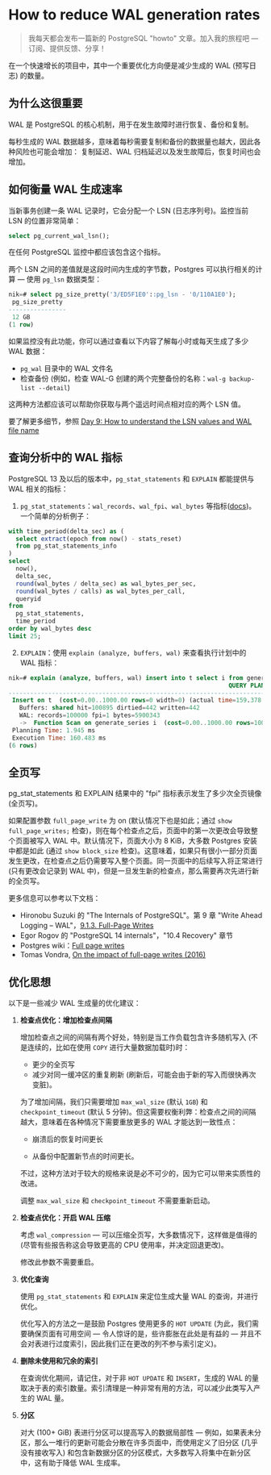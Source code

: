 # How to reduce WAL generation rates

> 我每天都会发布一篇新的 PostgreSQL "howto" 文章。加入我的旅程吧 — 订阅、提供反馈、分享！

在一个快速增长的项目中，其中一个重要优化方向便是减少生成的 WAL (预写日志) 的数量。

## 为什么这很重要

WAL 是 PostgreSQL 的核心机制，用于在发生故障时进行恢复、备份和复制。

每秒生成的 WAL 数据越多，意味着每秒需要复制和备份的数据量也越大，因此各种风险也可能会增加：
复制延迟、WAL 归档延迟以及发生故障后，恢复时间也会增加。

## 如何衡量 WAL 生成速率

当新事务创建一条 WAL 记录时，它会分配一个 LSN (日志序列号)。监控当前 LSN 的位置非常简单：

```sql
select pg_current_wal_lsn();
```

在任何 PostgreSQL 监控中都应该包含这个指标。

两个 LSN 之间的差值就是这段时间内生成的字节数，Postgres 可以执行相关的计算 — 使用 `pg_lsn` 数据类型：

```sql
nik=# select pg_size_pretty('3/ED5F1E0'::pg_lsn - '0/110A1E0');
 pg_size_pretty
----------------
 12 GB
(1 row)
```

如果监控没有此功能，你可以通过查看以下内容了解每小时或每天生成了多少 WAL 数据：

-  `pg_wal` 目录中的 WAL 文件名
- 检查备份 (例如，检查 WAL-G 创建的两个完整备份的名称：`wal-g backup-list --detail`)

这两种方法都应该可以帮助你获取与两个遥远时间点相对应的两个 LSN 值。

要了解更多细节，参照 [Day 9: How to understand the LSN values and WAL file name](https://gitlab.com/postgres-ai/postgresql-consulting/postgres-howtos/-/blob/main/0009_lsn_values_and_wal_filenames.md)

## 查询分析中的 WAL 指标

PostgreSQL 13 及以后的版本中，`pg_stat_statements` 和 `EXPLAIN` 都能提供与 WAL 相关的指标：

1. `pg_stat_statements`：`wal_records`、`wal_fpi`、`wal_bytes` 等指标([docs](https://postgresql.org/docs/current/pgstatstatements.html))。一个简单的分析例子：

```sql
with time_period(delta_sec) as (
  select extract(epoch from now() - stats_reset)
  from pg_stat_statements_info
)
select
  now(),
  delta_sec,
  round(wal_bytes / delta_sec) as wal_bytes_per_sec,
  round(wal_bytes / calls) as wal_bytes_per_call,
  queryid
from
  pg_stat_statements,
  time_period
order by wal_bytes desc
limit 25;
```

2. `EXPLAIN`：使用 `explain (analyze, buffers, wal)` 来查看执行计划中的 WAL 指标：

```sql
nik=# explain (analyze, buffers, wal) insert into t select i from generate_series(1, 100000) as i;
                                                             QUERY PLAN
-------------------------------------------------------------------------------------------------------------------------------------
 Insert on t  (cost=0.00..1000.00 rows=0 width=0) (actual time=159.378..159.378 rows=0 loops=1)
   Buffers: shared hit=100895 dirtied=442 written=442
   WAL: records=100000 fpi=1 bytes=5900343
   ->  Function Scan on generate_series i  (cost=0.00..1000.00 rows=100000 width=4) (actual time=26.179..30.696 rows=100000 loops=1)
 Planning Time: 1.945 ms
 Execution Time: 160.483 ms
(6 rows)
```

## 全页写

pg_stat_statements 和 EXPLAIN 结果中的 "fpi" 指标表示发生了多少次全页镜像 (全页写)。

如果配置参数 `full_page_write` 为 on (默认情况下也是如此；通过 `show full_page_writes;` 检查)，则在每个检查点之后，页面中的第一次更改会导致整个页面被写入 WAL 中。默认情况下，页面大小为 8 KiB，大多数 Postgres 安装中都是如此 (通过 `show block_size` 检查)。这意味着，如果只有很小一部分页面发生更改，在检查点之后仍需要写入整个页面。同一页面中的后续写入将正常进行 (只有更改会记录到 WAL 中)，但是一旦发生新的检查点，那么需要再次先进行新的全页写。

更多信息可以参考以下文档：

- Hironobu Suzuki 的 "The Internals of PostgreSQL"。第 9 章 "Write Ahead Logging – WAL"，[9.1.3. Full-Page Writes](https://interdb.jp/pg/pgsql09.html#_9.1.3)
- Egor Rogov 的 "PostgreSQL 14 internals"，"10.4 Recovery" 章节
- Postgres wiki：[Full page writes](https://wiki.postgresql.org/wiki/Full_page_writes)
- Tomas Vondra, [On the impact of full-page writes (2016)](https://2ndquadrant.com/en/blog/on-the-impact-of-full-page-writes/)

## 优化思想

以下是一些减少 WAL 生成量的优化建议：

1. **检查点优化：增加检查点间隔**

   增加检查点之间的间隔有两个好处，特别是当工作负载包含许多随机写入 (不是连续的，比如在使用 `COPY` 进行大量数据加载时)时：

   - 更少的全页写
   - 减少对同一缓冲区的重复刷新 (刷新后，可能会由于新的写入而很快再次变脏)。

   为了增加间隔，我们只需要增加 `max_wal_size` (默认 `1GB`) 和 `checkpoint_timeout` (默认 5 分钟)。但这需要权衡利弊：检查点之间的间隔越大，意味着在各种情况下需要重放更多的 WAL 才能达到一致性点：

   - 崩溃后的恢复时间更长

   - 从备份中配置新节点的时间更长。

   不过，这种方法对于较大的规格来说是必不可少的，因为它可以带来实质性的改进。

   调整 `max_wal_size` 和 `checkpoint_timeout` 不需要重新启动。

2. **检查点优化：开启 WAL 压缩**

   考虑 `wal_compression` — 可以压缩全页写，大多数情况下，这样做是值得的 (尽管有些报告称这会导致更高的 CPU 使用率，并决定回退更改)。

   修改此参数不需要重启。

3. **优化查询**

   使用 `pg_stat_statements` 和 `EXPLAIN` 来定位生成大量 WAL 的查询，并进行优化。

   优化写入的方法之一是鼓励 Postgres 使用更多的 `HOT UPDATE` (为此，我们需要确保页面有可用空间 —  令人惊讶的是，些许膨胀在此处是有益的 — 并且不会对表进行过度索引，因此我们正在更改的列不参与索引定义)。

4. **删除未使用和冗余的索引**

   在查询优化期间，请记住，对于非 `HOT UPDATE` 和 `INSERT`，生成的 WAL 的量取决于表的索引数量。索引清理是一种非常有用的方法，可以减少此类写入产生的 WAL 量。

5. **分区**

   对大 (100+ GiB) 表进行分区可以提高写入的数据局部性 — 例如，如果表未分区，那么一堆行的更新可能会分散在许多页面中，而使用定义了旧分区 (几乎没有接收写入) 和包含新数据分区的分区模式，大多数写入将集中在新分区中，这有助于降低 WAL 生成率。